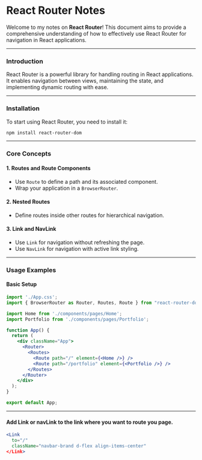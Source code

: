 # React Router Notes

Welcome to my notes on **React Router**! This document aims to provide a comprehensive understanding of how to effectively use React Router for navigation in React applications.

---

### Introduction
React Router is a powerful library for handling routing in React applications. It enables navigation between views, maintaining the state, and implementing dynamic routing with ease.

---

### Installation
To start using React Router, you need to install it:

```bash
npm install react-router-dom
```

---

### Core Concepts
#### 1. Routes and Route Components
- Use `Route` to define a path and its associated component.
- Wrap your application in a `BrowserRouter`.

#### 2. Nested Routes
- Define routes inside other routes for hierarchical navigation.

#### 3. Link and NavLink
- Use `Link` for navigation without refreshing the page.
- Use `NavLink` for navigation with active link styling.

---

### Usage Examples
#### Basic Setup
```jsx
import './App.css';
import { BrowserRouter as Router, Routes, Route } from "react-router-dom";

import Home from './components/pages/Home';
import Portfolio from './components/pages/Portfolio';

function App() {
  return (
    <div className="App">
      <Router>
        <Routes>
          <Route path="/" element={<Home />} />
          <Route path="/portfolio" element={<Portfolio />} />
        </Routes>
      </Router>
    </div>
  );
}

export default App;

```
---

#### Add Link or navLink to the link where you want to route you page.
```jsx
<Link
  to="/"
  className="navbar-brand d-flex align-items-center"
</Link>

```
